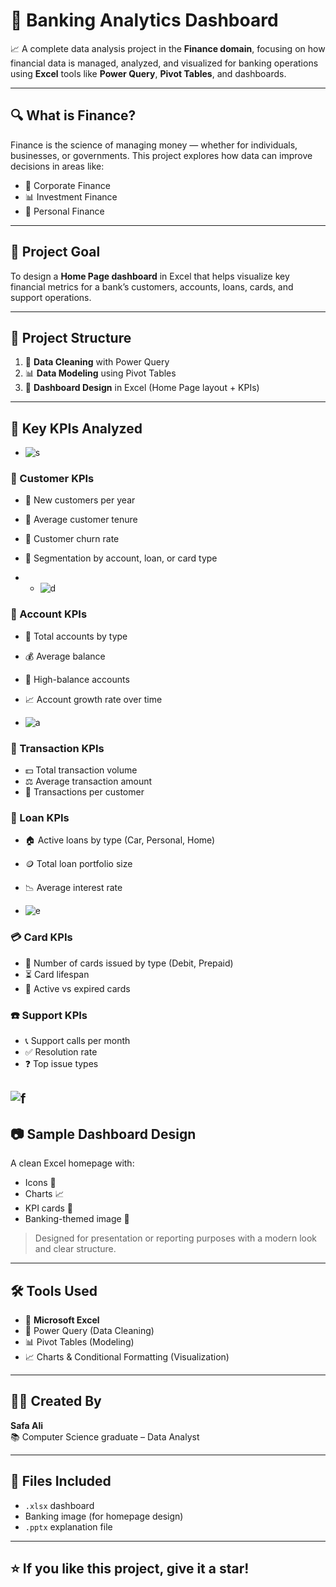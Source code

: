 
# 🏦 Banking Analytics Dashboard

📈 A complete data analysis project in the **Finance domain**, focusing on how financial data is managed, analyzed, and visualized for banking operations using **Excel** tools like **Power Query**, **Pivot Tables**, and dashboards.

---

## 🔍 What is Finance?

Finance is the science of managing money — whether for individuals, businesses, or governments. This project explores how data can improve decisions in areas like:

- 💼 Corporate Finance
- 📊 Investment Finance
- 👛 Personal Finance

---

## 🎯 Project Goal

To design a **Home Page dashboard** in Excel that helps visualize key financial metrics for a bank’s customers, accounts, loans, cards, and support operations.

---

## 🧱 Project Structure

1. 🧼 **Data Cleaning** with Power Query  
2. 📊 **Data Modeling** using Pivot Tables  
3. 🎨 **Dashboard Design** in Excel (Home Page layout + KPIs)






---

## 📌 Key KPIs Analyzed

- ![s](https://github.com/user-attachments/assets/94139a6d-e208-4dec-b74b-b0900f9afcc4)

### 👥 Customer KPIs
- 🧍 New customers per year  
- 📅 Average customer tenure  
- 🔄 Customer churn rate  
- 🧩 Segmentation by account, loan, or card type

- - ![d](https://github.com/user-attachments/assets/bffb3d76-de27-42bd-b735-5f0c678fd003)

### 🏦 Account KPIs
- 💼 Total accounts by type  
- 💰 Average balance  
- 💎 High-balance accounts  
- 📈 Account growth rate over time

- ![a](https://github.com/user-attachments/assets/eecf6e88-ed3a-432f-af32-c48a0befd50e)

### 💸 Transaction KPIs
- 💵 Total transaction volume  
- ⚖️ Average transaction amount  
- 🧮 Transactions per customer

### 🧾 Loan KPIs
- 🏠 Active loans by type (Car, Personal, Home)  
- 🪙 Total loan portfolio size  
- 📉 Average interest rate

- ![e](https://github.com/user-attachments/assets/5b3a6679-7577-4709-8f32-01d96fb080b6) 

### 💳 Card KPIs
- 🪪 Number of cards issued by type (Debit, Prepaid)  
- ⏳ Card lifespan  
- 🔁 Active vs expired cards

### ☎️ Support KPIs
- 📞 Support calls per month  
- ✅ Resolution rate  
- ❓ Top issue types  

![f](https://github.com/user-attachments/assets/8dadf057-cc14-4b34-8a29-319c4983ddf0)
---

## 📷 Sample Dashboard Design

A clean Excel homepage with:
- Icons 🎯
- Charts 📈
- KPI cards 🧾
- Banking-themed image 🏦

> Designed for presentation or reporting purposes with a modern look and clear structure.

---

## 🛠 Tools Used

- 📗 **Microsoft Excel**
- 🧼 Power Query (Data Cleaning)
- 📊 Pivot Tables (Modeling)
- 📈 Charts & Conditional Formatting (Visualization)

---

## 👩‍💻 Created By

**Safa Ali**  
📚 Computer Science graduate – Data Analyst

---

## 📁 Files Included

- `.xlsx` dashboard
- Banking image (for homepage design)
- `.pptx` explanation file


---

## ⭐ If you like this project, give it a star!
